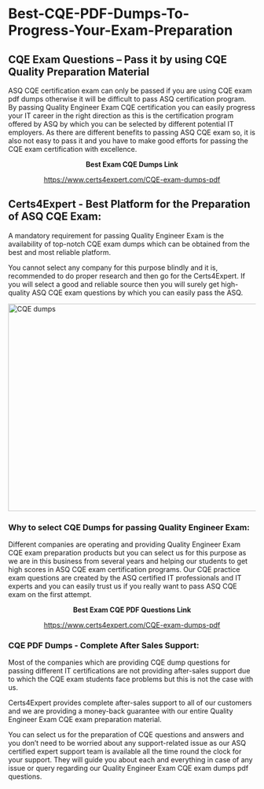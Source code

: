 # Best-CQE-PDF-Dumps-To-Progress-Your-Exam-Preparation
<h2><strong>CQE Exam Questions &ndash; Pass it by using CQE Quality Preparation Material</strong></h2>
<p>ASQ CQE certification exam can only be passed if you are using CQE exam pdf dumps otherwise it will be difficult to pass ASQ certification program. By passing Quality Engineer Exam CQE certification you can easily progress your IT career in the right direction as this is the certification program offered by ASQ by which you can be selected by different potential IT employers. As there are different benefits to passing ASQ CQE exam so, it is also not easy to pass it and you have to make good efforts for passing the CQE exam certification with excellence.</p>
<p style="text-align: center;"><strong>Best Exam CQE Dumps Link</strong></p>
<p style="text-align: center;"><a href="https://www.certs4expert.com/CQE-exam-dumps-pdf">https://www.certs4expert.com/CQE-exam-dumps-pdf</a></p>
<h2><strong>Certs4Expert - Best Platform for the Preparation of ASQ CQE Exam:&nbsp; </strong></h2>
<p>A mandatory requirement for passing Quality Engineer Exam is the availability of top-notch CQE exam dumps which can be obtained from the best and most reliable platform.</p>
<p>You cannot select any company for this purpose blindly and it is, recommended to do proper research and then go for the Certs4Expert. If you will select a good and reliable source then you will surely get high-quality ASQ CQE exam questions by which you can easily pass the ASQ.</p>
<p><img style="display: block; margin-left: auto; margin-right: auto;" src="https://i.imgur.com/cCy1yN2.png" alt="CQE dumps" width="750" height="422" /></p>
<h3><strong>Why to select CQE Dumps for passing Quality Engineer Exam:</strong></h3>
<p>Different companies are operating and providing Quality Engineer Exam CQE exam preparation products but you can select us for this purpose as we are in this business from several years and helping our students to get high scores in ASQ CQE exam certification programs. Our CQE practice exam questions are created by the ASQ certified IT professionals and IT experts and you can easily trust us if you really want to pass ASQ CQE exam on the first attempt.</p>
<p style="text-align: center;"><strong>Best Exam CQE PDF Questions Link</strong></p>
<p style="text-align: center;"><a href="https://www.certs4expert.com/CQE-exam-dumps-pdf">https://www.certs4expert.com/CQE-exam-dumps-pdf</a></p>
<h3><strong>CQE PDF Dumps - Complete After Sales Support:</strong></h3>
<p>Most of the companies which are providing CQE dump questions for passing different IT certifications are not providing after-sales support due to which the CQE exam students face problems but this is not the case with us.</p>
<p>Certs4Expert provides complete after-sales support to all of our customers and we are providing a money-back guarantee with our entire Quality Engineer Exam CQE exam preparation material.</p>
<p>You can select us for the preparation of CQE questions and answers and you don&rsquo;t need to be worried about any support-related issue as our ASQ certified expert support team is available all the time round the clock for your support. They will guide you about each and everything in case of any issue or query regarding our Quality Engineer Exam CQE exam dumps pdf questions.</p>
